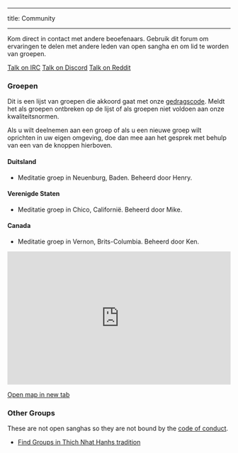 * * *

title: Community

* * *

Kom direct in contact met andere beoefenaars. Gebruik dit forum om ervaringen te delen met andere leden van open sangha en om lid te worden van groepen.

<a href="http://kiwiirc.com/client/irc.freenode.com/#glportal" class="btn btn-primary external-link no-image" target="_blank" rel="nofollow">Talk on IRC</a>
[Talk on Discord](https://discord.gg/Tyqd22a?classes=btn,btn-primary) [Talk on Reddit](https://www.reddit.com/r/OpenBuddhaDharma/?classes=btn,btn-primary)

### Groepen

Dit is een lijst van groepen die akkoord gaat met onze [gedragscode](../code/). Meldt het als groepen ontbreken op de lijst of als groepen niet voldoen aan onze kwaliteitsnormen.

Als u wilt deelnemen aan een groep of als u een nieuwe groep wilt oprichten in uw eigen omgeving, doe dan mee aan het gesprek met behulp van een van de knoppen hierboven.

#### Duitsland

- Meditatie groep in Neuenburg, Baden. Beheerd door Henry.

#### Verenigde Staten

- Meditatie groep in Chico, Californië. Beheerd door Mike.

#### Canada

- Meditatie groep in Vernon, Brits-Columbia. Beheerd door Ken.

<p>
<iframe width="100%" height="300px" frameborder="0" src="https://umap.openstreetmap.fr/en/map/open-sanghas_179302?scaleControl=false&miniMap=false&scrollWheelZoom=true&zoomControl=false&allowEdit=false&moreControl=true&searchControl=null&tilelayersControl=null&embedControl=null&datalayersControl=true&onLoadPanel=undefined&captionBar=false" mark="crwd-mark"></iframe><p><a href="https://umap.openstreetmap.fr/en/map/open-sanghas_179302">Open map in new tab</a></p>
</p>

### Other Groups

These are not open sanghas so they are not bound by the [code of conduct](../code/).

- [Find Groups in Thich Nhat Hanhs tradition](https://plumvillage.org/about/international-sangha-directory/)